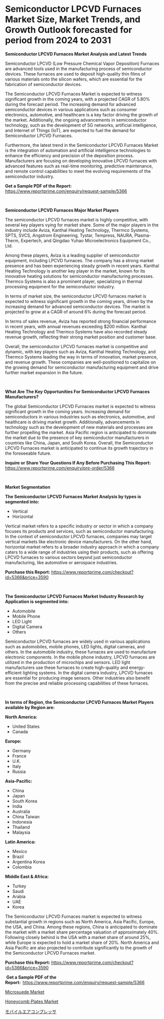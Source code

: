 <p><h1>Semiconductor LPCVD Furnaces Market Size, Market Trends, and Growth Outlook forecasted for period from 2024 to 2031</h1></p><p><strong>Semiconductor LPCVD Furnaces Market Analysis and Latest Trends</strong></p>
<p><p>Semiconductor LPCVD (Low Pressure Chemical Vapor Deposition) Furnaces are advanced tools used in the manufacturing process of semiconductor devices. These furnaces are used to deposit high-quality thin films of various materials onto the silicon wafers, which are essential for the fabrication of semiconductor devices.</p><p>The Semiconductor LPCVD Furnaces Market is expected to witness significant growth in the coming years, with a projected CAGR of 5.80% during the forecast period. The increasing demand for advanced semiconductor devices in various applications such as consumer electronics, automotive, and healthcare is a key factor driving the growth of the market. Additionally, the ongoing advancements in semiconductor technology, such as the development of 5G networks, artificial intelligence, and Internet of Things (IoT), are expected to fuel the demand for Semiconductor LPCVD Furnaces.</p><p>Furthermore, the latest trend in the Semiconductor LPCVD Furnaces Market is the integration of automation and artificial intelligence technologies to enhance the efficiency and precision of the deposition process. Manufacturers are focusing on developing innovative LPCVD furnaces with advanced features such as real-time monitoring, predictive maintenance, and remote control capabilities to meet the evolving requirements of the semiconductor industry.</p></p>
<p><strong>Get a Sample PDF of the Report:&nbsp;</strong> <a href="https://www.reportprime.com/enquiry/request-sample/5366">https://www.reportprime.com/enquiry/request-sample/5366</a></p>
<p>&nbsp;</p>
<p><strong>Semiconductor LPCVD Furnaces Major Market Players</strong></p>
<p><p>The semiconductor LPCVD furnaces market is highly competitive, with several key players vying for market share. Some of the major players in the industry include Aviza, Kanthal Heating Technology, Thermco Systems, SPTS, SVCS, Angstrom Engineering, Tystar, Tempress, NAURA, Plasma-Therm, Expertech, and Qingdao Yuhao Microelectronics Equipment Co., Ltd.</p><p>Among these players, Aviza is a leading supplier of semiconductor equipment, including LPCVD furnaces. The company has a strong market presence and has been experiencing steady growth in recent years. Kanthal Heating Technology is another key player in the market, known for its innovative heating solutions for semiconductor manufacturing processes. Thermco Systems is also a prominent player, specializing in thermal processing equipment for the semiconductor industry.</p><p>In terms of market size, the semiconductor LPCVD furnaces market is expected to witness significant growth in the coming years, driven by the increasing demand for advanced semiconductor devices. The market is projected to grow at a CAGR of around 6% during the forecast period.</p><p>In terms of sales revenue, Aviza has reported strong financial performance in recent years, with annual revenues exceeding $200 million. Kanthal Heating Technology and Thermco Systems have also recorded steady revenue growth, reflecting their strong market position and customer base.</p><p>Overall, the semiconductor LPCVD furnaces market is competitive and dynamic, with key players such as Aviza, Kanthal Heating Technology, and Thermco Systems leading the way in terms of innovation, market presence, and revenue growth. These companies are well-positioned to capitalize on the growing demand for semiconductor manufacturing equipment and drive further market expansion in the future.</p></p>
<p>&nbsp;</p>
<p><strong>What Are The Key Opportunities For Semiconductor LPCVD Furnaces Manufacturers?</strong></p>
<p><p>The global Semiconductor LPCVD Furnaces market is expected to witness significant growth in the coming years. Increasing demand for semiconductors in various industries such as electronics, automotive, and healthcare is driving market growth. Additionally, advancements in technology such as the development of new materials and processes are further propelling the market. Asia Pacific region is anticipated to dominate the market due to the presence of key semiconductor manufacturers in countries like China, Japan, and South Korea. Overall, the Semiconductor LPCVD Furnaces market is anticipated to continue its growth trajectory in the foreseeable future.</p></p>
<p><strong>Inquire or Share Your Questions If Any Before Purchasing This Report:</strong> <a href="https://www.reportprime.com/enquiry/pre-order/5366">https://www.reportprime.com/enquiry/pre-order/5366</a></p>
<p>&nbsp;</p>
<p><strong>Market Segmentation</strong></p>
<p><strong>The Semiconductor LPCVD Furnaces Market Analysis by types is segmented into:</strong></p>
<p><ul><li>Vertical</li><li>Horizontal</li></ul></p>
<p><p>Vertical market refers to a specific industry or sector in which a company focuses its products and services, such as semiconductor manufacturing. In the context of semiconductor LPCVD furnaces, companies may target vertical markets like electronic device manufacturers. On the other hand, horizontal market refers to a broader industry approach in which a company caters to a wide range of industries using their products, such as offering LPCVD furnaces to various sectors beyond just semiconductor manufacturing, like automotive or aerospace industries.</p></p>
<p><strong>Purchase this Report:&nbsp;</strong><a href="https://www.reportprime.com/checkout?id=5366&price=3590">https://www.reportprime.com/checkout?id=5366&price=3590</a></p>
<p>&nbsp;</p>
<p><strong>The Semiconductor LPCVD Furnaces Market Industry Research by Application is segmented into:</strong></p>
<p><ul><li>Automobile</li><li>Mobile Phone</li><li>LED Light</li><li>Digital Camera</li><li>Others</li></ul></p>
<p><p>Semiconductor LPCVD furnaces are widely used in various applications such as automobiles, mobile phones, LED lights, digital cameras, and others. In the automobile industry, these furnaces are used to manufacture electronic components. In the mobile phone industry, LPCVD furnaces are utilized in the production of microchips and sensors. LED light manufacturers use these furnaces to create high-quality and energy-efficient lighting systems. In the digital camera industry, LPCVD furnaces are essential for producing image sensors. Other industries also benefit from the precise and reliable processing capabilities of these furnaces.</p></p>
<p>&nbsp;</p>
<p><strong>In terms of Region, the Semiconductor LPCVD Furnaces Market Players available by Region are:</strong></p>
<p>
    <p> <strong> North America: </strong>
        <ul>
            <li>United States</li>
            <li>Canada</li>
        </ul>
        </p> 
    <p> <strong> Europe: </strong>
        <ul>
            <li>Germany</li>
            <li>France</li>
            <li>U.K.</li>
            <li>Italy</li>
            <li>Russia</li>
        </ul>
        </p> 
    <p> <strong> Asia-Pacific: </strong>
        <ul>
            <li>China</li>
            <li>Japan</li>
            <li>South Korea</li>
            <li>India</li>
            <li>Australia</li>
            <li>China Taiwan</li>
            <li>Indonesia</li>
            <li>Thailand</li>
            <li>Malaysia</li>
        </ul>
        </p> 
    <p> <strong> Latin America: </strong>
        <ul>
            <li>Mexico</li>
            <li>Brazil</li>
            <li>Argentina Korea</li>
            <li>Colombia</li>
        </ul>
        </p> 
    <p> <strong> Middle East & Africa: </strong>
        <ul>
            <li>Turkey</li>
            <li>Saudi</li>
            <li>Arabia</li>
            <li>UAE</li>
            <li>Korea</li>
        </ul>
    </p>
    </p>
<p><p>The Semiconductor LPCVD Furnaces market is expected to witness substantial growth in regions such as North America, Asia Pacific, Europe, the USA, and China. Among these regions, China is anticipated to dominate the market with a market share percentage valuation of approximately 40%. Following closely behind is the USA with a market share of around 25%, while Europe is expected to hold a market share of 20%. North America and Asia Pacific are also projected to contribute significantly to the growth of the Semiconductor LPCVD Furnaces market.</p></p>
<p><strong>Purchase this Report: </strong><a href="https://www.reportprime.com/checkout?id=5366&price=3590">https://www.reportprime.com/checkout?id=5366&price=3590</a></p>
<p>&nbsp;<strong>Get a Sample PDF of the Report:&nbsp;&nbsp;</strong><a href="https://www.reportprime.com/enquiry/request-sample/5366">https://www.reportprime.com/enquiry/request-sample/5366</a></p>
<p><strong></strong></p>
<p><p><a href="https://cautious-neon-760.notion.site/Microsuede-Market-with-the-goal-of-estimating-the-market-size-and-future-growth-potential-of-various-7617677d821e4800a411ad3ccd52dc62">Microsuede Market</a></p><p><a href="https://frill-swim-3cd.notion.site/Honeycomb-Plates-Market-Research-Report-Forecasted-for-Period-from-2024-2031-by-Market-Type-Mark-63eabd83af614a85aefcd3870153d8b4">Honeycomb Plates Market</a></p><p><a href="https://github.com/oqoeusbvpadwjs08/Market-Research-Report-List-1/blob/main/189338115749.md">モバイルエアコンプレッサ</a></p></p>